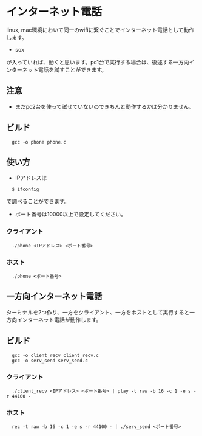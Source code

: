 # インターネット電話
linux, mac環境において同一のwifiに繋ぐことでインターネット電話として動作します。
- sox

が入っていれば、動くと思います。pc1台で実行する場合は、後述する一方向インターネット電話を試すことができます。
## 注意
- まだpc2台を使って試せていないのできちんと動作するかは分かりません。
## ビルド
```
  gcc -o phone phone.c 
```
## 使い方
- IPアドレスは
```
  $ ifconfig
```
で調べることができます。
- ポート番号は10000以上で設定してください。


### クライアント
```
  ./phone <IPアドレス> <ポート番号>
```
### ホスト
```
  ./phone <ポート番号>
```


## 一方向インターネット電話
ターミナルを2つ作り、一方をクライアント、一方をホストとして実行すると一方向インターネット電話が動作します。
## ビルド
```
  gcc -o client_recv client_recv.c
  gcc -o serv_send serv_send.c
```
### クライアント
```
  ./client_recv <IPアドレス> <ポート番号> | play -t raw -b 16 -c 1 -e s -r 44100 -
```
### ホスト
```
  rec -t raw -b 16 -c 1 -e s -r 44100 - | ./serv_send <ポート番号>
```
